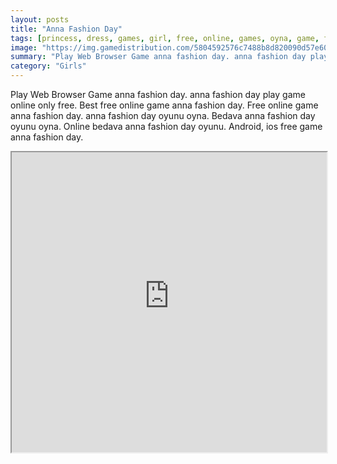 ```yaml
---
layout: posts
title: "Anna Fashion Day"
tags: [princess, dress, games, girl, free, online, games, oyna, game, free, games, play, play, games]
image: "https://img.gamedistribution.com/5804592576c7488b8d820090d57e6090.jpg"
summary: "Play Web Browser Game anna fashion day. anna fashion day play game online only free. Best free online game anna fashion day. Free online game anna fashion day. anna fashion day oyunu oyna. Bedava anna fashion day oyunu oyna. Online bedava anna fashion day oyunu. Android, ios free game anna fashion day."
category: "Girls"
---
```


Play Web Browser Game anna fashion day. anna fashion day play game online only free. Best free online game anna fashion day. Free online game anna fashion day. anna fashion day oyunu oyna. Bedava anna fashion day oyunu oyna. Online bedava anna fashion day oyunu. Android, ios free game anna fashion day.

<iframe width="100%" height="480px;" src="https://flash.gamedistribution.com?game=5804592576c7488b8d820090d57e6090"></iframe>